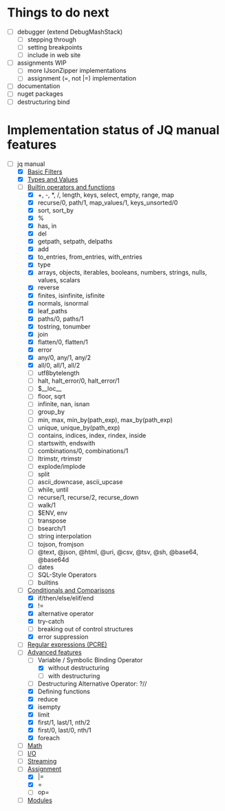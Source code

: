 # Things to do next

- [ ] debugger (extend DebugMashStack)
  - [ ] stepping through
  - [ ] setting breakpoints
  - [ ] include in web site
- [ ] assignments WIP
  - [ ] more IJsonZipper implementations
  - [ ] assignment (=, not |=) implementation
- [ ] documentation
- [ ] nuget packages
- [ ] destructuring bind

# Implementation status of JQ manual features

- [ ] jq manual
  - [x] [Basic Filters](https://stedolan.github.io/jq/manual/#Basicfilters)
  - [x] [Types and Values](https://stedolan.github.io/jq/manual/#TypesandValues)
  - [ ] [Builtin operators and functions](https://stedolan.github.io/jq/manual/#Builtinoperatorsandfunctions)
    - [x] +, -, *, /, length, keys, select, empty, range, map
    - [x] recurse/0, path/1, map_values/1, keys_unsorted/0
    - [x] sort, sort_by
    - [x] %
    - [x] has, in
    - [x] del
    - [x] getpath, setpath, delpaths
    - [x] add
    - [x] to_entries, from_entries, with_entries
    - [x] type
    - [x] arrays, objects, iterables, booleans, numbers, strings, nulls, values, scalars 
    - [x] reverse
    - [x] finites, isinfinite, isfinite
    - [x] normals, isnormal
    - [x] leaf_paths
    - [x] paths/0, paths/1
    - [x] tostring, tonumber
    - [x] join
    - [x] flatten/0, flatten/1
    - [x] error
    - [x] any/0, any/1, any/2
    - [x] all/0, all/1, all/2
    - [ ] utf8bytelength
    - [ ] halt, halt_error/0, halt_error/1
    - [ ] $\_\_loc\_\_
    - [ ] floor, sqrt
    - [ ] infinite, nan, isnan
    - [ ] group_by
    - [ ] min, max, min_by(path_exp), max_by(path_exp)
    - [ ] unique, unique_by(path_exp) 
    - [ ] contains, indices, index, rindex, inside
    - [ ] startswith, endswith
    - [ ] combinations/0, combinations/1
    - [ ] ltrimstr, rtrimstr
    - [ ] explode/implode
    - [ ] split
    - [ ] ascii_downcase, ascii_upcase
    - [ ] while, until
    - [ ] recurse/1, recurse/2, recurse_down
    - [ ] walk/1
    - [ ] $ENV, env
    - [ ] transpose
    - [ ] bsearch/1
    - [ ] string interpolation
    - [ ] tojson, fromjson
    - [ ] @text, @json, @html, @uri, @csv, @tsv, @sh, @base64, @base64d
    - [ ] dates
    - [ ] SQL-Style Operators
    - [ ] builtins
  - [ ] [Conditionals and Comparisons](https://stedolan.github.io/jq/manual/#ConditionalsandComparisons)
    - [x] if/then/else/elif/end
    - [x] !=
    - [x] alternative operator
    - [x] try-catch
    - [ ] breaking out of control structures
    - [x] error suppression
  - [ ] [Regular expressions (PCRE)](https://stedolan.github.io/jq/manual/#RegularexpressionsPCRE)
  - [ ] [Advanced features](https://stedolan.github.io/jq/manual/#Advancedfeatures)
    - [ ] Variable / Symbolic Binding Operator
      - [x] without destructuring
      - [ ] with destructuring
    - [ ] Destructuring Alternative Operator: ?//
    - [x] Defining functions
    - [x] reduce
    - [x] isempty
    - [x] limit
    - [x] first/1, last/1, nth/2
    - [x] first/0, last/0, nth/1
    - [x] foreach
  - [ ] [Math](https://stedolan.github.io/jq/manual/#Math)
  - [ ] [I/O](https://stedolan.github.io/jq/manual/#IO)
  - [ ] [Streaming](https://stedolan.github.io/jq/manual/#Streaming)
  - [ ] [Assignment](https://stedolan.github.io/jq/manual/#Assignment)
    - [x] |=
    - [x] =
    - [ ] op=
  - [ ] [Modules](https://stedolan.github.io/jq/manual/#Modules)
